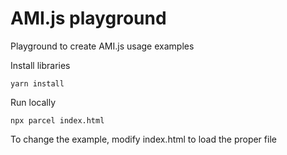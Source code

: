 # AMI.js playground

Playground to create AMI.js usage examples

Install libraries
```
yarn install
```

Run locally

```
npx parcel index.html
```

To change the example, modify index.html to load the proper file